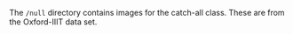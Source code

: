 The `/null` directory contains images for the catch-all class.  These
are from the Oxford-IIIT data set. 

